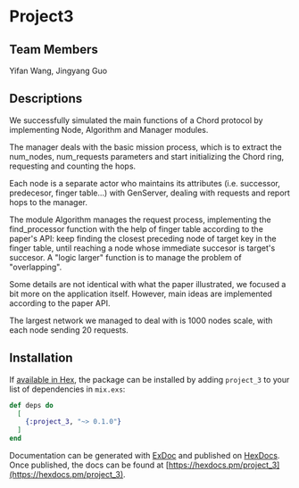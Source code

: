 # Project3

## Team Members
Yifan Wang, Jingyang Guo

## Descriptions
We successfully simulated the main functions of a Chord protocol by implementing Node, Algorithm and Manager modules.

The manager deals with the basic mission process, which is to extract the num_nodes, num_requests parameters and start initializing the Chord ring, requesting and counting the hops.

Each node is a separate actor who maintains its attributes (i.e. successor, predecesor, finger table...) with GenServer, dealing with requests and report hops to the manager.

The module Algorithm manages the request process, implementing the find_processor function with the help of finger table according to the paper's API: keep finding the closest preceding node of target key in the finger table, until reaching a node whose immediate succesor is target's succesor. A "logic larger" function is to manage the problem of "overlapping".

Some details are not identical with what the paper illustrated, we focused a bit more on the application itself. However, main ideas are implemented according to the paper API.

The largest network we managed to deal with is 1000 nodes scale, with each node sending 20 requests.

## Installation

If [available in Hex](https://hex.pm/docs/publish), the package can be installed
by adding `project_3` to your list of dependencies in `mix.exs`:

```elixir
def deps do
  [
    {:project_3, "~> 0.1.0"}
  ]
end
```

Documentation can be generated with [ExDoc](https://github.com/elixir-lang/ex_doc)
and published on [HexDocs](https://hexdocs.pm). Once published, the docs can
be found at [https://hexdocs.pm/project_3](https://hexdocs.pm/project_3).

